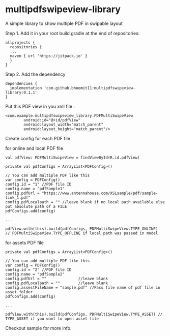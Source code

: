 # multipdfswipeview-library
A simple library to show multiple PDF in swipable layout

Step 1. Add it in your root build.gradle at the end of repositories:

    allprojects {
      repositories {
      ...
      maven { url 'https://jitpack.io' }
      }
    }
    
Step 2. Add the dependency
  
    dependencies {
      implementation 'com.github.bhoomit11:multipdfswipeview-library:0.1.1'
    } 


Put this PDF view in you xml file :

    <com.example.multipdfswipeview_library.PDFMultiSwipeView
            android:id="@+id/pdfView"
            android:layout_width="match_parent"
            android:layout_height="match_parent"/>
            

Create config for each PDF file

for online and local PDF file

    val pdfView: PDFMultiSwipeView = findViewById(R.id.pdfView)
    
    private val pdfConfigs = ArrayList<PDFConfig>()
    
    // You can add multiple PDF like this
    var config = PDFConfig()
    config.id = "1" //PDF file ID
    config.name = "pdfSample1"
    config.pdfUrl = "https://www.antennahouse.com/XSLsample/pdf/sample-link_1.pdf"
    config.pdfLocalpath = "" //leave blank if no local path available else put absolute path of a FILE
    pdfConfigs.add(config)
    
    ...
    
    pdfView.with(this).build(pdfConfigs, PDFMultiSwipeView.TYPE_ONLINE) 
    // PDFMultiSwipeView.TYPE_OFFLINE if local path was passed in model
    
for assets PDF file

    private val pdfConfigs = ArrayList<PDFConfig>()
    
    // You can add multiple PDF like this
    var config = PDFConfig()
    config.id = "2" //PDF file ID
    config.name = "pdfSample2"
    config.pdfUrl = ""              //leave blank
    config.pdfLocalpath = ""        //leave blank
    config.assestFileName = "sample.pdf" //Pass file name of pdf file in asset folder
    pdfConfigs.add(config)
    
    ...
    
    pdfView.with(this).build(pdfConfigs, PDFMultiSwipeView.TYPE_ASSET) // TYPE_ASSET if you want to open asset file
    
Checkout sample for more info.
